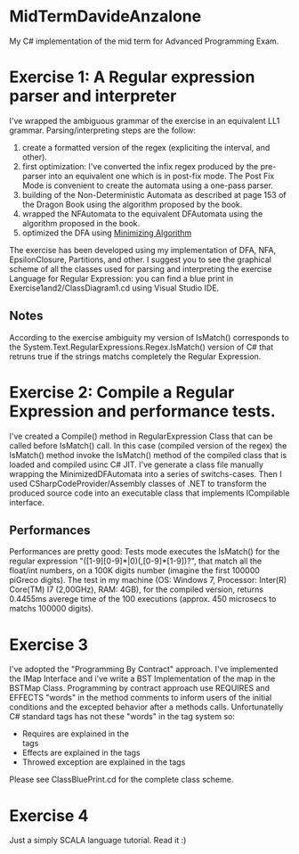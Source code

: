 MidTermDavideAnzalone
=====================
My C# implementation of the mid term for Advanced Programming Exam.

# Exercise 1: A Regular expression parser and interpreter
I've wrapped the ambiguous grammar of the exercise in an equivalent LL1 grammar.
Parsing/interpreting steps are the follow:

1.  create a formatted version of the regex (expliciting the interval, and other).
2.  first optimization: I've converted the infix regex produced by the pre-parser into an equivalent one which is in post-fix mode. The Post Fix Mode is convenient to create the automata using a one-pass parser.
3.  building of the Non-Deterministic Automata as described at page 153 of the Dragon Book using the algorithm proposed by the book.
4.  wrapped the NFAutomata to the equivalent DFAutomata using the algorithm proposed in the book.
5.  optimized the DFA using [Minimizing Algorithm](http://www.cs.engr.uky.edu/~lewis/essays/compilers/min-fa.html)

The exercise has been developed using my implementation of DFA, NFA, EpsilonClosure,
Partitions, and other.
I suggest you to see the graphical scheme of all the classes used for parsing and interpreting the exercise Language for Regular Expression: you can find a blue print in Exercise1and2/ClassDiagram1.cd using Visual Studio IDE.

## Notes
According to the exercise ambiguity my version of IsMatch() corresponds to the System.Text.RegularExpressions.Regex.IsMatch() version of C# that retruns true if the strings matchs completely the Regular Expression.

# Exercise 2: Compile a Regular Expression and performance tests.
I've created a Compile() method in RegularExpression Class that can be called before IsMatch() call.
In this case (compiled version of the regex) the IsMatch() method invoke the IsMatch() method of the compiled class that is loaded and compiled usinc C# JIT.
I've generate a class file manually wrapping the MinimizedDFAutomata into a series of switchs-cases.
Then I used CSharpCodeProvider/Assembly classes of .NET to transform the produced source code into an executable class that implements ICompilable interface.

## Performances
Performances are pretty good: Tests mode executes the IsMatch() for the regular expression "(\[1-9\]\[0-9\]\*|0)(,\[0-9\]\*\[1-9\])?", that match all the float/int numbers, on a 100K digits number (imagine the first 100000 piGreco digits).
The test in my machine (OS: Windows 7, Processor: Inter(R) Core(TM) I7 (2,00GHz), RAM: 4GB), for the compiled version, returns 0.4455ms averege time of the 100 executions (approx. 450 microsecs to matchs 100000 digits).

# Exercise 3
I've adopted the "Programming By Contract" approach. I've implemented the IMap Interface and i've write a BST Implementation of the map in the BSTMap Class.
Programming by contract approach use REQUIRES and EFFECTS "words" in the method comments to inform users of the initial conditions and the excepted behavior after a methods calls.
Unfortunatelly C# standard tags has not these "words" in the tag system so:

* Requires are explained in the <summary> tags
* Effects are explained in the <return> tags
* Throwed exception are explained in the <exception> tags

Please see ClassBluePrint.cd for the complete class scheme.

# Exercise 4
Just a simply SCALA language tutorial. Read it :)
